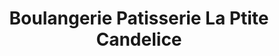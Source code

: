 ---
title: "Boulangerie Patisserie La Ptite Candelice"
url: /cande/boulangerie-patisserie-la-ptite-candelice/
shop: Bäckerei
---